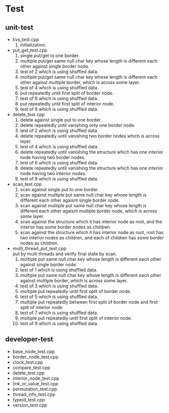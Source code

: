 # Test

## unit-test
- kvs_test.cpp
  1. initialization.
- put_get_test.cpp
  1. single put/get to one border.
  2. multiple put/get same null char key whose length is different each other 
  against single border node.
  3. test of 2 which is using shuffled data.
  4. multiple put/get same null char key whose length is different each other 
  against multiple border, which is across some layer.
  5. test of 4 which is using shuffled data.
  6. put repeatedly until first split of border node.
  7. test of 6 which is using shuffled data.
  8. put repeatedly until first split of interior node.
  9. test of 8 which is using shuffled data.
- delete_test.cpp
  1. delete against single put to one border.
  2. delete repeatedly until vanishing only one border node.
  3. test of 2 which is using shuffled data.
  4. delete repeatedly until vanishing two border nodes which is across layer.
  5. test of 4 which is using shuffled data.
  6. delete repeatedly until vanishing the structure which has one interior node having two border nodes.
  7. test of 6 which is using shuffled data.
  8. delete repeatedly until vanishing the structure which has one interior node having two interior nodes.
  9. test of 8 which is using shuffled data.
- scan_test.cpp
  1. scan against single put to one border.
  2. scan against multiple put same null char key whose length is different each other agaisnt single border node.
  3. scan against multiple put same null char key whose length is different each other agaisnt multiple border node, 
  which is across some layer.
  4. scan against the structure which it has interior node as root, and the interior has some border nodes as children.
  5. scan against the structure which it has interior node as root, root has two interior nodes as children, 
  and each of children has some border nodes as children.
- multi_thread_put_test.cpp<br>
put by multi threads and verify final state by scan.
  1. multiple put same null char key whose length is different each other against single border node.
  2. test of 1 which is using shuffled data.
  3. multiple put same null char key whose length is different each other against multiple border, which is across some layer.
  4. test of 3 which is using shuffled data.
  5. multiple put repeatedly until first split of border node.
  6. test of 5 which is using shuffled data.
  7. multiple put repeatedly between first split of border node and first split of interior node.
  8. test of 7 which is using shuffled data.
  9. multiple put repeatedly until first split of interior node.
  10. test of 9 which is using shuffled data.
  
## developer-test
- base_node_test.cpp
- border_node_test.cpp
- clock_test.cpp
- compare_test.cpp
- delete_test.cpp
- interior_node_test.cpp
- link_or_value_test.cpp
- permutation_test.cpp
- thread_info_test.cpp
- typeid_test.cpp
- version_test.cpp
